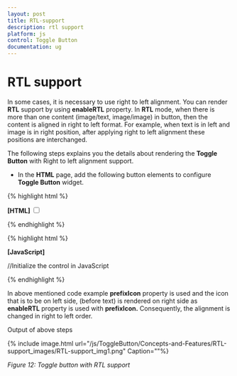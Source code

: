 ```yaml
---
layout: post
title: RTL-support
description: rtl support
platform: js
control: Toggle Button
documentation: ug
---
```


# RTL support

In some cases, it is necessary to use right to left alignment. You can render **RTL** support by using **enableRTL** property. In **RTL** mode, when there is more than one content (image/text, image/image) in button, then the content is aligned in right to left format. For example, when text is in left and image is in right position, after applying right to left alignment these positions are interchanged.

The following steps explains you the details about rendering the **Toggle Button** with Right to left alignment support.

* In the **HTML** page, add the following button elements to configure **Toggle Button** widget.

{% highlight html %}

**[HTML]**
 <input type="checkbox" id="toggle_rtl" />

{% endhighlight %}

{% highlight html %}

**[JavaScript]**

//Initialize the control in JavaScript

   <script type="text/javascript">
        $(function () {
            $("#toggle_rtl").ejToggleButton({
                size: "small",
                imagePosition: "imageleft",
                contentType: "textandimage",
                showRoundedCorner: true,
                defaultText: "Play",
                activeText: "Next",
                defaultPrefixIcon: "e-mediaplay e-uiLight",
                activePrefixIcon: "e-mediapause e-uiLight",
                //used to enable or disable RTL support for toggle button
                enableRTL: true
            });
        });
    </script>

{% endhighlight %}

In above mentioned code example **prefixIcon** property is used and the icon that is to be on left side, (before text) is rendered on right side as **enableRTL** property is used with **prefixIcon.**  Consequently, the alignment is changed in right to left order.

Output of above steps



{% include image.html url="/js/ToggleButton/Concepts-and-Features/RTL-support_images/RTL-support_img1.png" Caption=""%}

_Figure 12: Toggle button with RTL support_

